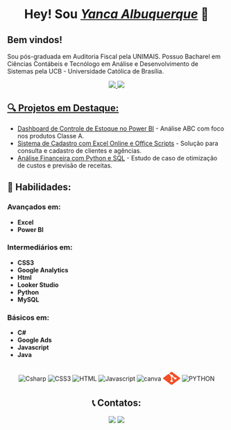<div>
  <h1 align="center">Hey! Sou <a href="https://www.linkedin.com/in/yanca-albuquerque-s9/"><i>Yanca Albuquerque</i></a> 🖖</h1>
  
## Bem vindos!

  Sou pós-graduada em Auditoria Fiscal pela UNIMAIS. Possuo Bacharel em Ciências Contábeis e Tecnólogo em Análise e Desenvolvimento de Sistemas pela UCB - Universidade Católica de Brasília.</h3>
  
</div>
<div align="center">
  <a href="https://github.com/yanca-albuquerque">
  <img height="160em" src="https://github-readme-stats.vercel.app/api?username=yanca-albuquerque&show_icons=true&theme=radical&include_all_commits=true&count_private=true"/>
  <img height="160em" src="https://github-readme-stats.vercel.app/api/top-langs/?username=yanca-albuquerque&layout=compact&langs_count=7&theme=radical"/>
</div>

## 🔍 Projetos em Destaque:
- [Dashboard de Controle de Estoque no Power BI](#) - Análise ABC com foco nos produtos Classe A.
- [Sistema de Cadastro com Excel Online e Office Scripts](#) - Solução para consulta e cadastro de clientes e agências.
- [Análise Financeira com Python e SQL](#) - Estudo de caso de otimização de custos e previsão de receitas.

## 🌟 Habilidades:
### Avançados em:
- **Excel**
- **Power BI**

### Intermediários em:
- **CSS3**
- **Google Analytics**
- **Html**
- **Looker Studio**
- **Python**
- **MySQL**

### Básicos em:
- **C#**
- **Google Ads**
- **Javascript**
- **Java**

<div align="center" valign="top"><br>
  <img align="center" alt="Csharp" height="30" width="40" src="https://cdn.jsdelivr.net/gh/devicons/devicon/icons/csharp/csharp-original.svg">
  <img align="center" alt="CSS3" height="30" width="40" src="https://cdn.jsdelivr.net/gh/devicons/devicon/icons/css3/css3-original.svg">
  <img align="center" alt="HTML" height="30" width="40" src="https://cdn.jsdelivr.net/gh/devicons/devicon/icons/html5/html5-original.svg">
  <img align="center" alt="Javascript" height="30" width="40" src="https://cdn.jsdelivr.net/gh/devicons/devicon/icons/javascript/javascript-original.svg">
  <img align="center" alt="canva" height="30" width="40" src="https://cdn.jsdelivr.net/gh/devicons/devicon/icons/canva/canva-original.svg">
  <img align="center" alt="git" height="30" width="40" src="https://raw.githubusercontent.com/devicons/devicon/master/icons/git/git-original.svg ">
  <img align="center" alt="PYTHON" height="30" width="40" src="https://cdn.jsdelivr.net/gh/devicons/devicon/icons/python/python-original.svg">
</div>

<div align="center">
  <h2 align="center">📞 Contatos:</h2>
</div>
<div align="center">
  <a href="https://www.linkedin.com/in/yanca-albuquerque-s9/" target="_blank"><img src="https://img.shields.io/badge/-LinkedIn-%230077B5?style=for-the-badge&logo=linkedin&logoColor=white" target="_blank"></a>   
  <a href ="mailto:yanca.albuquerquee@gmail.com"><img src="https://img.shields.io/badge/Gmail-D14836?style=for-the-badge&logo=gmail&logoColor=white" target="_blank"></a> 
</div>


